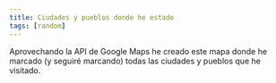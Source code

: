 ```yaml
---
title: Ciudades y pueblos donde he estado
tags: [random]
---
```

Aprovechando la API de Google Maps he creado este mapa donde he marcado (y seguiré marcando) todas las ciudades y pueblos que he visitado.

<div id="map" style="width:100%; height: 400px"></div>

<script
      src="https://maps.googleapis.com/maps/api/js?key=AIzaSyCHq3yNM4mSpvgccI8wNdXMVoI8j_dKKKk&callback=initMap&v=weekly" async></script>
    
<script>
let map;

function initMap() {
  map = new google.maps.Map(document.getElementById("map"), {
    center: { lat: 2.130554, lng: 41.371672 },
    
    zoom: 8,
  });
  
  {% for city in site.data.cities %}
  new google.maps.Marker({ position: { lat: {{city.lat}}, lng: {{city.long}} };, map, title: {{city.name}} });
  {% endfor %}

}
</script>